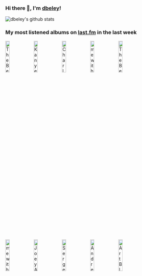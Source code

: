 ### Hi there 👋, I'm [dbeley](https://dbeley.ovh/en)!

![dbeley's github stats](https://github-readme-stats.vercel.app/api?username=dbeley)

### My most listened albums on [last.fm](https://www.last.fm/user/d_beley) in the last week

[<img src='https://lastfm.freetls.fastly.net/i/u/300x300/ac3f78ee698b378b1b170132b2f9d143.jpg' width='16%' height='16%' alt='The Beths - Jump Rope Gazers'>](https://www.last.fm/music/the%2bbeths/jump%2brope%2bgazers)&nbsp;
[<img src='https://lastfm.freetls.fastly.net/i/u/300x300/85be3b9e5a4b3f7aaa82ebbcba3d9e45.jpg' width='16%' height='16%' alt='Kanye West - The College Dropout'>](https://www.last.fm/music/kanye%2bwest/the%2bcollege%2bdropout)&nbsp;
[<img src='https://lastfm.freetls.fastly.net/i/u/300x300/2e4c27fcdb41ad55acfcc85a31bd0581.jpg' width='16%' height='16%' alt='Charly Bliss - Guppy'>](https://www.last.fm/music/charly%2bbliss/guppy)&nbsp;
[<img src='https://lastfm.freetls.fastly.net/i/u/300x300/58f449bc353d53bd7f08702f88f131cd.jpg' width='16%' height='16%' alt='mewithoutYou - Brother, Sister'>](https://www.last.fm/music/mewithoutyou/brother%252c%2bsister)&nbsp;
[<img src='https://lastfm.freetls.fastly.net/i/u/300x300/616cf8d242710b6ad88194a543dc7c06.jpg' width='16%' height='16%' alt='The Beths - Future Me Hates Me'>](https://www.last.fm/music/the%2bbeths/future%2bme%2bhates%2bme)&nbsp;
<br>
[<img src='https://lastfm.freetls.fastly.net/i/u/300x300/15916f9dac23f646ad426bc82fc6d597.jpg' width='16%' height='16%' alt='mewithoutYou - Catch for Us the Foxes'>](https://www.last.fm/music/mewithoutyou/catch%2bfor%2bus%2bthe%2bfoxes)&nbsp;
[<img src='https://lastfm.freetls.fastly.net/i/u/300x300/3e5a7255b6896df0bb648ac641212c20.jpg' width='16%' height='16%' alt='Joey Alexander - My Favorite Things'>](https://www.last.fm/music/joey%2balexander/my%2bfavorite%2bthings)&nbsp;
[<img src='https://lastfm.freetls.fastly.net/i/u/300x300/2e7f14fb6f57c63ac1df0d79865e5612.png' width='16%' height='16%' alt='Serge Gainsbourg - Confidentiel'>](https://www.last.fm/music/serge%2bgainsbourg/confidentiel)&nbsp;
[<img src='https://lastfm.freetls.fastly.net/i/u/300x300/9e269ac6461bbda8266352a7db81e43a.jpg' width='16%' height='16%' alt='Andrew Hill - Judgment!'>](https://www.last.fm/music/andrew%2bhill/judgment%2521)&nbsp;
[<img src='https://lastfm.freetls.fastly.net/i/u/300x300/28a5a37ef7913c6e9fc0a46ac55cf517.jpg' width='16%' height='16%' alt='Art Blakey & The Jazz Messengers - Moanin (Expanded Edition)'>](https://www.last.fm/music/art%2bblakey%2b%2526%2bthe%2bjazz%2bmessengers/moanin%2527%2b%2528expanded%2bedition%2529)&nbsp;
<br>

